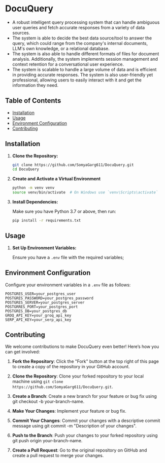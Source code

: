 # DocuQuery

- A robust intelligent query processing system that can handle ambiguous user queries and fetch accurate responses from a variety of data sources.
- The system is able to decide the best data source/tool to answer the query, which could range from the company's internal documents, LLM's own knowledge, or a relational database. 
- The system is also able to handle different formats of files for document analysis. Additionally, the system implements session management and context retention for a conversational user experience. 
- The system is scalable to handle a large volume of data and is efficient in providing accurate responses. The system is also user-friendly yet professional, allowing users to easily interact with it and get the information they need. 

## Table of Contents

- [Installation](#installation)
- [Usage](#usage)
- [Environment Configuration](#environment-configuration)
- [Contributing](#contributing)

## Installation

1. **Clone the Repository:**

   ```bash
   git clone https://github.com/SomyaGarg611/DocuQuery.git
   cd DocuQuery
   ```
   

2. **Create and Activate a Virtual Environment**
   ```bash
   python -m venv venv
   source venv/bin/activate  # On Windows use `venv\Scripts\activate`
   ```
   

2. **Install Dependencies:**

   Make sure you have Python 3.7 or above, then run:
   ```bash
   pip install -r requirements.txt
   ```

## Usage

1. **Set Up Environment Variables:**

   Ensure you have a `.env` file with the required variables; 


## Environment Configuration

Configure your environment variables in a `.env` file as follows:

```dotenv
POSTGRES_USER=your_postgres_user
POSTGRES_PASSWORD=your_postgres_password
POSTGRES_SERVER=your_postgres_server
POSTGRRES_PORT=your_postgres_port
POSTGRES_DB=your_postgres_db
GROQ_API_KEY=your_groq_api_key
SERP_API_KEY=your_serp_api_key
```

## Contributing
We welcome contributions to make DocuQuery even better! Here’s how you can get involved:

1. **Fork the Repository**: Click the "Fork" button at the top right of this page to create a copy of the repository in your GitHub account.

2. **Clone the Repository**: Clone your forked repository to your local machine using `git clone https://github.com/SomyaGarg611/DocuQuery.git`.

3. **Create a Branch**: Create a new branch for your feature or bug fix using git checkout -b your-branch-name.

4. **Make Your Changes**: Implement your feature or bug fix.

5. **Commit Your Changes**: Commit your changes with a descriptive commit message using git commit -m "Description of your changes".

6. **Push to the Branch**: Push your changes to your forked repository using git push origin your-branch-name.

7. **Create a Pull Request**: Go to the original repository on GitHub and create a pull request to merge your changes.
